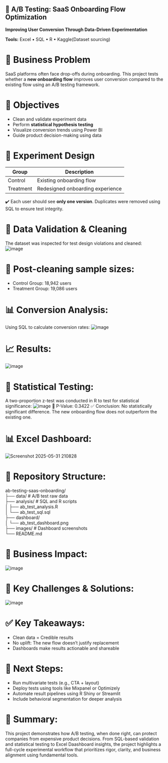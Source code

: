## 🧪 A/B Testing: SaaS Onboarding Flow Optimization  
**Improving User Conversion Through Data-Driven Experimentation**

**Tools:** Excel • SQL • R • Kaggle(Dataset sourcing)


# 📌 Business Problem  
SaaS platforms often face drop-offs during onboarding. This project tests whether a **new onboarding flow** improves user conversion compared to the existing flow using an A/B testing framework.


# 🎯 **Objectives**  
- Clean and validate experiment data  
- Perform **statistical hypothesis testing**  
- Visualize conversion trends using Power BI  
- Guide product decision-making using data


# 🧬 **Experiment Design**  
| Group      | Description                      |
|------------|----------------------------------|
| Control    | Existing onboarding flow         |
| Treatment  | Redesigned onboarding experience |

✔️ Each user should see **only one version**. Duplicates were removed using SQL to ensure test integrity.


# 🧹 **Data Validation & Cleaning**  
The dataset was inspected for test design violations and cleaned:  
![image](https://github.com/user-attachments/assets/4226080d-5182-46d7-823a-e8b68ab0bc4d)

# 📌 **Post-cleaning sample sizes:**
- Control Group: 18,942 users
- Treatment Group: 19,086 users

# 📊 **Conversion Analysis:**
Using SQL to calculate conversion rates:
![image](https://github.com/user-attachments/assets/111fd7a9-feab-41ca-acda-d37460caf668)

# 📈 **Results:**
![image](https://github.com/user-attachments/assets/8a7099d2-0d1e-4f1f-936e-2d971628f41c)

# 📐 **Statistical Testing:**
A two-proportion z-test was conducted in R to test for statistical significance:
![image](https://github.com/user-attachments/assets/5c0a8921-2319-4bf6-adb5-2c231d2e7657)
📌 P-Value: 0.3422
✅ Conclusion: No statistically significant difference. The new onboarding flow does not outperform the existing one.

# 📊 **Excel Dashboard:**
![Screenshot 2025-05-31 210828](https://github.com/user-attachments/assets/e336f5c8-ee1e-4851-85fd-c2d9c0175adf)

# 📂 **Repository Structure:**
ab-testing-saas-onboarding/  
├── data/                  # A/B test raw data  
├── analysis/              # SQL and R scripts  
│   ├── ab_test_analysis.R  
│   └── ab_test_sql.sql  
├── dashboard/  
│   └── ab_test_dashboard.png  
├── images/                # Dashboard screenshots  
└── README.md  

# 💼 **Business Impact:**
![image](https://github.com/user-attachments/assets/da523e6d-8f93-4725-a06f-39e725aa469c)

# 🧠 **Key Challenges & Solutions:**
![image](https://github.com/user-attachments/assets/26e249cf-17a7-4de7-9854-3f3dce9c2de3)

# ✅ **Key Takeaways:**
- Clean data = Credible results
- No uplift: The new flow doesn’t justify replacement
- Dashboards make results actionable and shareable

# 🚀 **Next Steps:**
- Run multivariate tests (e.g., CTA + layout)
- Deploy tests using tools like Mixpanel or Optimizely
- Automate result pipelines using R Shiny or Streamlit
- Include behavioral segmentation for deeper analysis

# 📌 **Summary:**
This project demonstrates how A/B testing, when done right, can protect companies from expensive product decisions. From SQL-based validation and statistical testing to Excel Daashboard insights, the project highlights a full-cycle experimental workflow that prioritizes rigor, clarity, and business alignment using fundamental tools.
